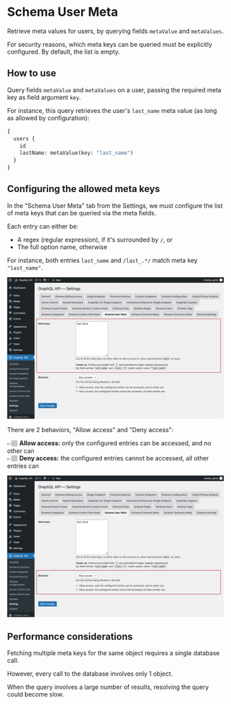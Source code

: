 # Schema User Meta

Retrieve meta values for users, by querying fields `metaValue` and `metaValues`.

For security reasons, which meta keys can be queried must be explicitly configured. By default, the list is empty.

## How to use

Query fields `metaValue` and `metaValues` on a user, passing the required meta key as field argument `key`.

For instance, this query retrieves the user's `last_name` meta value (as long as allowed by configuration):

```graphql
{
  users {
    id
    lastName: metaValue(key: "last_name")
  }
}
```

## Configuring the allowed meta keys

In the "Schema User Meta" tab from the Settings, we must configure the list of meta keys that can be queried via the meta fields.

Each entry can either be:

- A regex (regular expression), if it's surrounded by `/`, or
- The full option name, otherwise

For instance, both entries `last_name` and `/last_.*/` match meta key `"last_name"`.

<a href="../../images/schema-configuration-user-meta-entries.png" target="_blank">![Defining the entries](../../images/schema-configuration-user-meta-entries.png "Defining the entries")</a>

There are 2 behaviors, "Allow access" and "Deny access":

👉🏽 <strong>Allow access:</strong> only the configured entries can be accessed, and no other can<br/>
👉🏽 <strong>Deny access:</strong> the configured entries cannot be accessed, all other entries can

<a href="../../images/schema-configuration-user-meta-behavior.png" target="_blank">![Defining the access behavior](../../images/schema-configuration-user-meta-behavior.png "Defining the access behavior")</a>

## Performance considerations

Fetching multiple meta keys for the same object requires a single database call.

However, every call to the database involves only 1 object.

When the query involves a large number of results, resolving the query could become slow.
